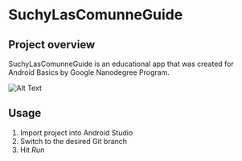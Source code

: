 # SuchyLasComunneGuide

## Project overview

SuchyLasComunneGuide is an educational app that was created for Android Basics by Google Nanodegree Program.  




![Alt Text](https://thumbs.gfycat.com/SecretYellowishDrever-size_restricted.gif)  




Usage
-----

1. Import project into Android Studio
2. Switch to the desired Git branch
3. Hit *Run*

